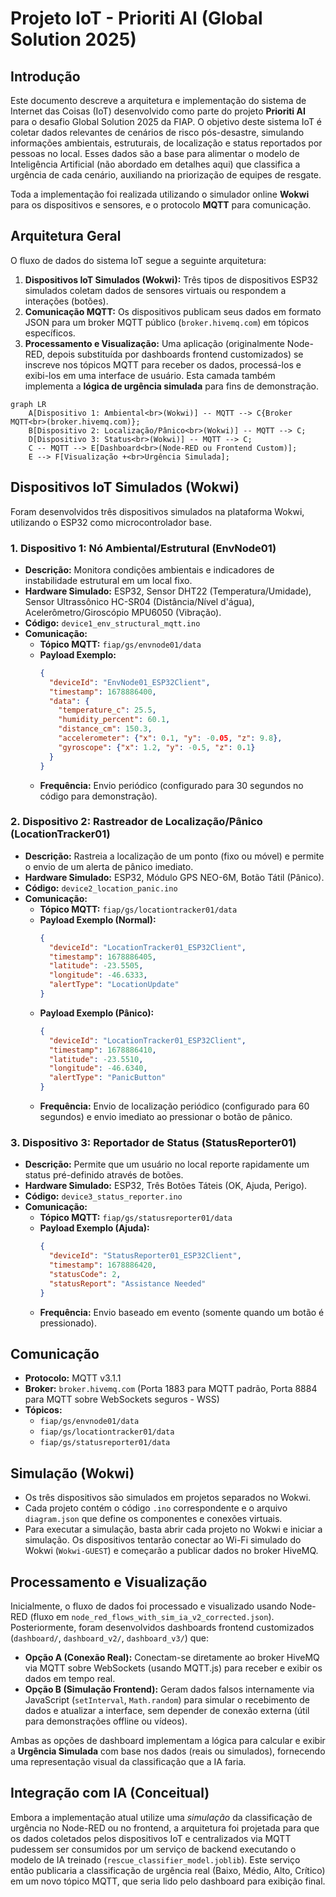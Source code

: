 # Projeto IoT - Prioriti AI (Global Solution 2025)

## Introdução

Este documento descreve a arquitetura e implementação do sistema de Internet das Coisas (IoT) desenvolvido como parte do projeto **Prioriti AI** para o desafio Global Solution 2025 da FIAP. O objetivo deste sistema IoT é coletar dados relevantes de cenários de risco pós-desastre, simulando informações ambientais, estruturais, de localização e status reportados por pessoas no local. Esses dados são a base para alimentar o modelo de Inteligência Artificial (não abordado em detalhes aqui) que classifica a urgência de cada cenário, auxiliando na priorização de equipes de resgate.

Toda a implementação foi realizada utilizando o simulador online **Wokwi** para os dispositivos e sensores, e o protocolo **MQTT** para comunicação.

## Arquitetura Geral

O fluxo de dados do sistema IoT segue a seguinte arquitetura:

1.  **Dispositivos IoT Simulados (Wokwi):** Três tipos de dispositivos ESP32 simulados coletam dados de sensores virtuais ou respondem a interações (botões).
2.  **Comunicação MQTT:** Os dispositivos publicam seus dados em formato JSON para um broker MQTT público (`broker.hivemq.com`) em tópicos específicos.
3.  **Processamento e Visualização:** Uma aplicação (originalmente Node-RED, depois substituída por dashboards frontend customizados) se inscreve nos tópicos MQTT para receber os dados, processá-los e exibi-los em uma interface de usuário. Esta camada também implementa a **lógica de urgência simulada** para fins de demonstração.

```mermaid
graph LR
    A[Dispositivo 1: Ambiental<br>(Wokwi)] -- MQTT --> C{Broker MQTT<br>(broker.hivemq.com)};
    B[Dispositivo 2: Localização/Pânico<br>(Wokwi)] -- MQTT --> C;
    D[Dispositivo 3: Status<br>(Wokwi)] -- MQTT --> C;
    C -- MQTT --> E[Dashboard<br>(Node-RED ou Frontend Custom)];
    E --> F[Visualização +<br>Urgência Simulada];
```

## Dispositivos IoT Simulados (Wokwi)

Foram desenvolvidos três dispositivos simulados na plataforma Wokwi, utilizando o ESP32 como microcontrolador base.

### 1. Dispositivo 1: Nó Ambiental/Estrutural (EnvNode01)

*   **Descrição:** Monitora condições ambientais e indicadores de instabilidade estrutural em um local fixo.
*   **Hardware Simulado:** ESP32, Sensor DHT22 (Temperatura/Umidade), Sensor Ultrassônico HC-SR04 (Distância/Nível d'água), Acelerômetro/Giroscópio MPU6050 (Vibração).
*   **Código:** `device1_env_structural_mqtt.ino`
*   **Comunicação:**
    *   **Tópico MQTT:** `fiap/gs/envnode01/data`
    *   **Payload Exemplo:**
        ```json
        {
          "deviceId": "EnvNode01_ESP32Client",
          "timestamp": 1678886400,
          "data": {
            "temperature_c": 25.5,
            "humidity_percent": 60.1,
            "distance_cm": 150.3,
            "accelerometer": {"x": 0.1, "y": -0.05, "z": 9.8},
            "gyroscope": {"x": 1.2, "y": -0.5, "z": 0.1}
          }
        }
        ```
    *   **Frequência:** Envio periódico (configurado para 30 segundos no código para demonstração).

### 2. Dispositivo 2: Rastreador de Localização/Pânico (LocationTracker01)

*   **Descrição:** Rastreia a localização de um ponto (fixo ou móvel) e permite o envio de um alerta de pânico imediato.
*   **Hardware Simulado:** ESP32, Módulo GPS NEO-6M, Botão Tátil (Pânico).
*   **Código:** `device2_location_panic.ino`
*   **Comunicação:**
    *   **Tópico MQTT:** `fiap/gs/locationtracker01/data`
    *   **Payload Exemplo (Normal):**
        ```json
        {
          "deviceId": "LocationTracker01_ESP32Client",
          "timestamp": 1678886405,
          "latitude": -23.5505,
          "longitude": -46.6333,
          "alertType": "LocationUpdate"
        }
        ```
    *   **Payload Exemplo (Pânico):**
        ```json
        {
          "deviceId": "LocationTracker01_ESP32Client",
          "timestamp": 1678886410,
          "latitude": -23.5510,
          "longitude": -46.6340,
          "alertType": "PanicButton"
        }
        ```
    *   **Frequência:** Envio de localização periódico (configurado para 60 segundos) e envio imediato ao pressionar o botão de pânico.

### 3. Dispositivo 3: Reportador de Status (StatusReporter01)

*   **Descrição:** Permite que um usuário no local reporte rapidamente um status pré-definido através de botões.
*   **Hardware Simulado:** ESP32, Três Botões Táteis (OK, Ajuda, Perigo).
*   **Código:** `device3_status_reporter.ino`
*   **Comunicação:**
    *   **Tópico MQTT:** `fiap/gs/statusreporter01/data`
    *   **Payload Exemplo (Ajuda):**
        ```json
        {
          "deviceId": "StatusReporter01_ESP32Client",
          "timestamp": 1678886420,
          "statusCode": 2,
          "statusReport": "Assistance Needed"
        }
        ```
    *   **Frequência:** Envio baseado em evento (somente quando um botão é pressionado).

## Comunicação

*   **Protocolo:** MQTT v3.1.1
*   **Broker:** `broker.hivemq.com` (Porta 1883 para MQTT padrão, Porta 8884 para MQTT sobre WebSockets seguros - WSS)
*   **Tópicos:**
    *   `fiap/gs/envnode01/data`
    *   `fiap/gs/locationtracker01/data`
    *   `fiap/gs/statusreporter01/data`

## Simulação (Wokwi)

*   Os três dispositivos são simulados em projetos separados no Wokwi.
*   Cada projeto contém o código `.ino` correspondente e o arquivo `diagram.json` que define os componentes e conexões virtuais.
*   Para executar a simulação, basta abrir cada projeto no Wokwi e iniciar a simulação. Os dispositivos tentarão conectar ao Wi-Fi simulado do Wokwi (`Wokwi-GUEST`) e começarão a publicar dados no broker HiveMQ.

## Processamento e Visualização

Inicialmente, o fluxo de dados foi processado e visualizado usando Node-RED (fluxo em `node_red_flows_with_sim_ia_v2_corrected.json`). Posteriormente, foram desenvolvidos dashboards frontend customizados (`dashboard/`, `dashboard_v2/`, `dashboard_v3/`) que:

*   **Opção A (Conexão Real):** Conectam-se diretamente ao broker HiveMQ via MQTT sobre WebSockets (usando MQTT.js) para receber e exibir os dados em tempo real.
*   **Opção B (Simulação Frontend):** Geram dados falsos internamente via JavaScript (`setInterval`, `Math.random`) para simular o recebimento de dados e atualizar a interface, sem depender de conexão externa (útil para demonstrações offline ou vídeos).

Ambas as opções de dashboard implementam a lógica para calcular e exibir a **Urgência Simulada** com base nos dados (reais ou simulados), fornecendo uma representação visual da classificação que a IA faria.

## Integração com IA (Conceitual)

Embora a implementação atual utilize uma *simulação* da classificação de urgência no Node-RED ou no frontend, a arquitetura foi projetada para que os dados coletados pelos dispositivos IoT e centralizados via MQTT pudessem ser consumidos por um serviço de backend executando o modelo de IA treinado (`rescue_classifier_model.joblib`). Este serviço então publicaria a classificação de urgência real (Baixo, Médio, Alto, Crítico) em um novo tópico MQTT, que seria lido pelo dashboard para exibição final.

